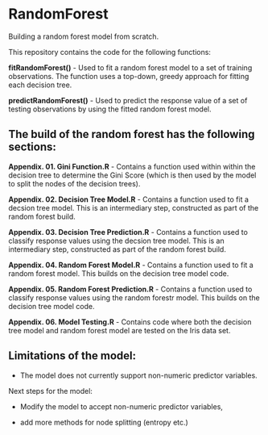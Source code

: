 # RandomForest
Building a random forest model from scratch.

This repository contains the code for the following functions:

**fitRandomForest()** - Used to fit a random forest model to a set of training observations. The function uses a top-down, greedy approach for fitting each decision tree. 

**predictRandomForest()** - Used to predict the response value of a set of testing observations by using the fitted random forest model.



## The build of the random forest has the following sections:

**Appendix. 01. Gini Function.R** - Contains a function used within within the decision tree to determine the Gini Score (which is then used by the model to split the nodes of the decision trees).

**Appendix. 02. Decision Tree Model.R** - Contains a function used to fit a decsion tree model. This is an intermediary step, constructed as part of the random forest build.

**Appendix. 03. Decision Tree Prediction.R** - Contains a function used to classify response values using the decsion tree model. This is an intermediary step, constructed as part of the random forest build.

**Appendix. 04. Random Forest Model.R** - Contains a function used to fit a random forest model. This builds on the decision tree model code.

**Appendix. 05. Random Forest Prediction.R** - Contains a function used to classify response values using the random forestr model. This builds on the decision tree model code.

**Appendix. 06. Model Testing.R** - Contains code where both the decision tree model and random forest model are tested on the Iris data set.


## Limitations of the model:

* The model does not currently support non-numeric predictor variables.

Next steps for the model:

* Modify the model to accept non-numeric predictor variables,

* add more methods for node splitting (entropy etc.)
